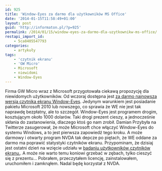 ```yaml
---
id: 925
title: 'Window-Eyes za darmo dla użytkowników MS Office'
date: '2014-01-15T11:58:49+01:00'
layout: post
guid: 'http://informaton.pl/?p=925'
permalink: /2014/01/15/window-eyes-za-darmo-dla-uzytkownikw-ms-office/
restapi_import_id:
    - 5ca8405547793
categories:
    - artykuły
tags:
    - 'czytnik ekranu'
    - 'GW Micro'
    - Microsoft
    - niewidomi
    - Window-Eyes
---
```


Firma GW Micro wraz z Microsoft przygotowała ciekawą propozycję dla niewidomych użytkowników. Od wczoraj dostępna jest [za darmo najnowsza wersja czytnika ekranu Window-Eyes](http://www.windoweyesforoffice.com/). Jedynym warunkiem jest posiadanie pakietu Microsoft 2010 lub nowszego, co sprawia że WE nie jest tak naprawdę bezpłatny, ale to szczegół. Window-Eyes jest programem drogim, kosztującym około 1000 dolarów. Taki drogi prezent cieszy, a jednocześnie skłania do zastanowienia, dlaczego ktoś go nam zrobił. Damian Przybyła na Twitterze zasugerował, że może Microsoft chce włączyć Window-Eyes do systemu Windows, a to jest pierwsza zapowiedź tego kroku. A może darmowy i otwarty program NVDA tak depcze po piętach, że WE oddane za darmo ma poprawić statystyki czytników ekranu. Przypominam, że dzisiaj jest ostatni dzień na wzięcie udziału w [badaniu użytkowników czytników ekranu.](http://informaton.pl/?p=912). A może nie warto temu koniowi grzebać w zębach, tylko cieszyć się z prezentu… Pobrałem, przeczytałem licencję, zainstalowałem, uruchomiłem i zamknąłem. Nadal będę korzystał z NVDA.